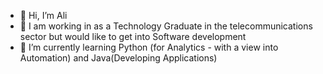 - 👋 Hi, I’m Ali
- 👀 I am working in as a Technology Graduate in the telecommunications sector but would like to get into Software development 
- 🌱 I’m currently learning Python (for Analytics - with a view into Automation) and Java(Developing Applications)


<!---
aajawad/aajawad is a ✨ special ✨ repository because its `README.md` (this file) appears on your GitHub profile.
You can click the Preview link to take a look at your changes.
--->

